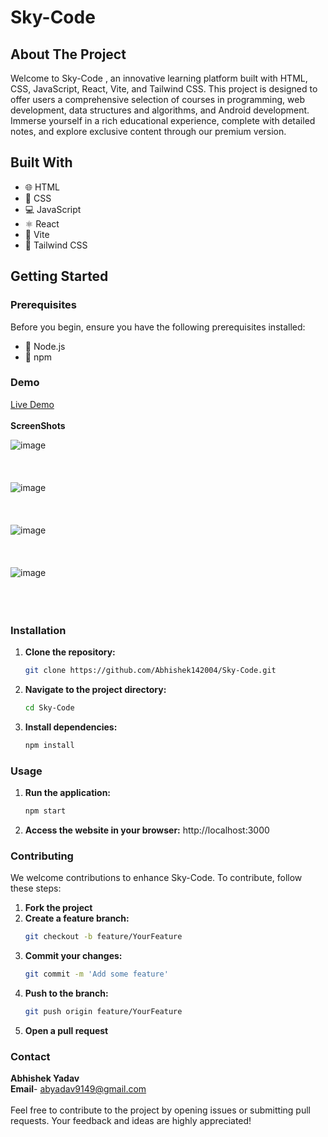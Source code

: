 # Sky-Code

## About The Project

Welcome to Sky-Code , an innovative learning platform built with HTML, CSS, JavaScript, React, Vite, and Tailwind CSS. This project is designed to offer users a comprehensive selection of courses in programming, web development, data structures and algorithms, and Android development. Immerse yourself in a rich educational experience, complete with detailed notes, and explore exclusive content through our premium version.

## Built With

- 🌐 HTML
- 🎨 CSS
- 💻 JavaScript
- ⚛️ React
- 🚀 Vite
- 🌈 Tailwind CSS

## Getting Started

### Prerequisites

Before you begin, ensure you have the following prerequisites installed:

- 🚀 Node.js
- 🔧 npm

### Demo

<a href="https://skycode-1.netlify.app/">Live Demo</a><br><br>
**ScreenShots**


![image](https://github.com/Abhishek142004/Sky-Code/assets/156573359/d4219464-7a3a-402f-ace7-cdfb56ab3eb0)
<br><br><br><br>
![image](https://github.com/Abhishek142004/Sky-Code/assets/156573359/5851b526-1352-46bd-ad44-db21d04112fb)
<br><br><br><br>
![image](https://github.com/Abhishek142004/Sky-Code/assets/156573359/cb2a28f2-0494-4b50-8c87-1fdc85b6f6f1)
<br><br><br><br>
![image](https://github.com/Abhishek142004/Sky-Code/assets/156573359/e12bc6cc-a0d7-4a16-b1a8-2302a7a5bb9b)
<br><br><br><br>




### Installation

1. **Clone the repository:**
   ```bash
   git clone https://github.com/Abhishek142004/Sky-Code.git

2. **Navigate to the project directory:**
   ```bash
   cd Sky-Code

3. **Install dependencies:**
   ```bash
   npm install

### Usage

1. **Run the application:**
   ```bash
   npm start

2. **Access the website in your browser:**
   <a> http://localhost:3000</a>

### Contributing

We welcome contributions to enhance Sky-Code. To contribute, follow these steps:

1. **Fork the project**<br>
2. **Create a feature branch:**
   ```bash
   git checkout -b feature/YourFeature
3. **Commit your changes:**
   ```bash
   git commit -m 'Add some feature'
4. **Push to the branch:**
   ```bash
   git push origin feature/YourFeature
5. **Open a pull request**

### Contact

**Abhishek Yadav**<br>
**Email**- abyadav9149@gmail.com
<br><br>
Feel free to contribute to the project by opening issues or submitting pull requests. Your feedback and ideas are highly appreciated!
